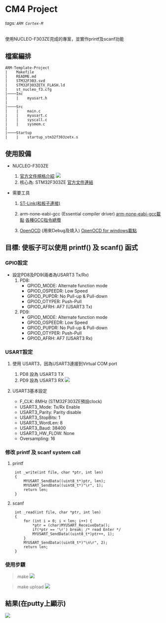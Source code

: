 # CM4 Project
###### tags: `ARM Cortex-M`
使用NUCLEO-F303ZE完成的專案，並實作printf及scanf功能

## 檔案編排
```
ARM-Template-Project
|    Makefile
|    README.md
|    STM32F303.svd
|    STM32F303ZETX_FLASH.ld
|    st_nucleo_f3.cfg
|────Inc
|    |    myusart.h
|
|────Src
|    |    main.c 
|    |    myusart.c
|    |    syscall.c
|    |    sysmem.c
|
|────Startup
|    |    startup_stm32f303zetx.s

```

## 使用設備
- NUCLEO-F303ZE
  1. [官方文件規格介紹](https://www.st.com/en/evaluation-tools/nucleo-f303ze.html)
     ![](https://i.imgur.com/xnKAENl.png)
  2. 核心為: STM32F303ZE
     [官方文件連結](https://www.st.com/en/microcontrollers-microprocessors/stm32f303ze.html)

- 需要工具
  1. [ST-Link(和板子連接)](https://www.st.com/content/st_com/en/products/development-tools/software-development-tools/stm32-software-development-tools/stm32-utilities/stsw-link009.html?dl=NCWMPz8nopJ5khffu%2F9QmQ%3D%3D%2CWweBOQKqZ%2Fh88%2BZkYv6600%2BzYxzrVLpvTUDLmq2eRG7lpwFzjoue0R2T%2FIhPrxz5shDoc2Iw%2FpMlGzkS5d%2B7cDojQPuWTbCMGjy7i4mRoDYG8omxLndyTs6vk9JuiWwwo6iFG5gODbBgUZE9XYj6MzT27BETsC%2FIlGdOMpyOw01kOaztq2FnADZ2T%2Fdozp3FqjWcF7BoC2kA3jX%2FWibrHNy4bIuRL4s4JsMXRBWmjDNxvYbhhCm3h7bESHdDNz6mJV1PitQm3a1X2DfqRbg%2FlIQ3iR0QVkIkj9A3ZMDCD%2FRmyu75S5hGTsJKi0zE3pG8&uid=AbAAPrnhg03EDrR2hPt2MKBBSrNbNCYh)

  2. arm-none-eabi-gcc (Essential compiler driver)
     [arm-none-eabi-gcc載點](https://developer.arm.com/tools-and-software/open-source-software/developer-tools/gnu-toolchain/gnu-rm/downloads)
     [各種GCC指令總攬](https://gcc.gnu.org/onlinedocs/gcc-9.3.0/gcc/)

  3. [OpenOCD](https://openocd.org/) (用來Debug及燒入)
     [OpenOCD for windows載點](https://gnutoolchains.com/arm-eabi/openocd/)
  
## 目標: 使板子可以使用 printf() 及 scanf() 函式
### GPIO設定
-  設定PD8及PD9(兩者為USART3 Tx/Rx)
   1. PD8: 
      - GPIOD_MODE:      Alternate function mode
      - GPIOD_OSPEEDR:   Low Speed
      - GPIOD_PUPDR:     No Pull-up & Pull-down
      - GPIOD_OTYPER:    Push-Pull
      - GPIOD_AFRH:      AF7 (USART3 Tx)
   2. PD9: 
      - GPIOD_MODE:      Alternate function mode
      - GPIOD_OSPEEDR:   Low Speed
      - GPIOD_PUPDR:     No Pull-up & Pull-down
      - GPIOD_OTYPER:    Push-Pull
      - GPIOD_AFRH:      AF7 (USART3 Rx)

### USART設定
1. 使用 USART3，因為USART3連接到Virtual COM port
   1. PD8 設為 USART3 TX
   2. PD9 設為 USART3 RX
   ![](https://i.imgur.com/59O5lGb.png)
   
2. USART3基本設定
   - F_CLK:           8MHz (STM32F303ZE預設clock)
   - USART3_Mode:     Tx/Rx Enable
   - USART3_Parity:   Parity disable
   - USART3_StopBits: 1
   - USART3_WordLen:  8
   - USART3_Baud:     38400
   - USART3_HW_FLOW:  None
   - Oversampling:    16

### 修改 printf 及 scanf system call
1. printf
   ```c=
    int _write(int file, char *ptr, int len)
    {
	    MYUSART_SendData((uint8_t*)ptr, len);
	    MYUSART_SendData((uint8_t*)"\r", 1);
	    return len;
    }
    ```

2. scanf
   ```c=
    int _read(int file, char *ptr, int len) 
    {
	    for (int i = 0; i < len; i++) {
		    *ptr = (char)MYUSART_ReceiveData();
		    if(*ptr == '\r') break; /* read Enter */
		    MYUSART_SendData((uint8_t*)ptr++, 1);
	    }
	    MYUSART_SendData((uint8_t*)"\n\r", 2);
	    return len;
    }
   ```
   
### 使用步驟
> make
  ![](https://i.imgur.com/ulHDUys.png)
  
> make upload
  ![](https://i.imgur.com/u5SpnuL.png)

## 結果(在putty上顯示)
   ![](https://i.imgur.com/EfIvBQZ.png)
